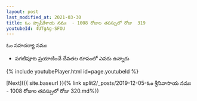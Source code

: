 ```yaml
---
layout: post
last_modified_at: 2021-03-30
title: ఓం హృషీకేశాయ నమః  - 1008 రోజుల తపస్సులో రోజు  319
youtubeId: 4UTgAg-SFOU
---
```

 
 
 ఓం సహచర్యా నమః  
 
 -  పగటిపూట ప్రయాణించే దేవతల రూపంలో ఎవరు ఉన్నారు 
 
  
 
  
 
 
 
 
 
 


{% include youtubePlayer.html id=page.youtubeId %}
 
[Next]({{ site.baseurl }}{% link  split2/_posts/2019-12-05-ఓం శ్రీనివాసాయ నమః  - 1008 రోజుల తపస్సులో రోజు  320.md%})
 
